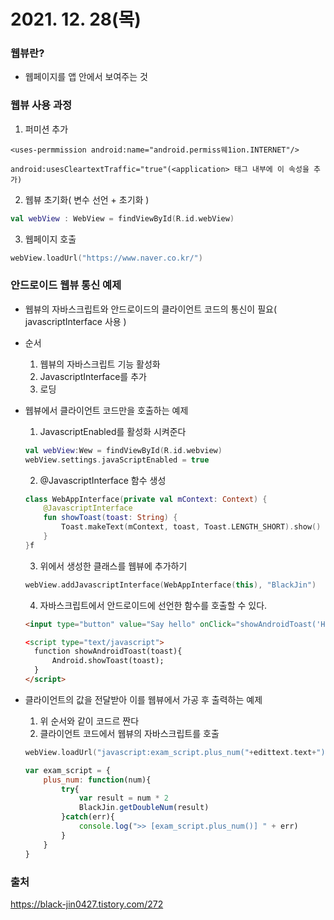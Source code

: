 # 2021. 12. 28(목)

### 웹뷰란?

- 웹페이지를 앱 안에서 보여주는 것

### 웹뷰 사용 과정

1. 퍼미션 추가

```
<uses-permmission android:name="android.permiss웨1ion.INTERNET"/>

android:usesCleartextTraffic="true"(<application> 태그 내부에 이 속성을 추가)
```

2. 웹뷰 초기화( 변수 선언 + 초기화 )

```kotlin
val webView : WebView = findViewById(R.id.webView)
```

3. 웹페이지 호출

```kotlin
webView.loadUrl("https://www.naver.co.kr/")
```



### 안드로이드 웹뷰 통신 예제

- 웹뷰의 자바스크립트와 안드로이드의 클라이언트 코드의 통신이 필요( javascriptInterface 사용 )

- 순서

  1) 웹뷰의 자바스크립트 기능 활성화
  2) JavascriptInterface를 추가
  3) 로딩

- 웹뷰에서 클라이언트 코드만을 호출하는 예제

  1. JavascriptEnabled를 활성화 시켜준다

  ```kotlin
  val webView:Wew = findViewById(R.id.webview)
  webView.settings.javaScriptEnabled = true
  ```

  2. @JavascriptInterface 함수 생성

  ```kotlin
  class WebAppInterface(private val mContext: Context) {
      @JavascriptInterface
      fun showToast(toast: String) {
          Toast.makeText(mContext, toast, Toast.LENGTH_SHORT).show()
      }
  }f
  ```

  3. 위에서 생성한 클래스를 웹뷰에 추가하기

  ```kotlin
  webView.addJavascriptInterface(WebAppInterface(this), "BlackJin")
  ```

  4. 자바스크립트에서 안드로이드에 선언한 함수를 호출할 수 있다.

  ```html
  <input type="button" value="Say hello" onClick="showAndroidToast('Hello Android!')"/
  
  <script type="text/javascript">
  	function showAndroidToast(toast){
      	Android.showToast(toast);
    }
  </script>
  ```

- 클라이언트의 값을 전달받아 이를 웹뷰에서 가공 후 출력하는 예제

  1) 위 순서와 같이 코드르 짠다
  2) 클라이언트 코드에서 웹뷰의 자바스크립트를 호출

  ```kotlin
  webView.loadUrl("javascript:exam_script.plus_num("+edittext.text+")")
  ```

  ```js
  var exam_script = {
      plus_num: function(num){
          try{
              var result = num * 2
              BlackJin.getDoubleNum(result)
          }catch(err){
              console.log(">> [exam_script.plus_num()] " + err)
          }
      }
  }
  ```

  



###  출처

https://black-jin0427.tistory.com/272

